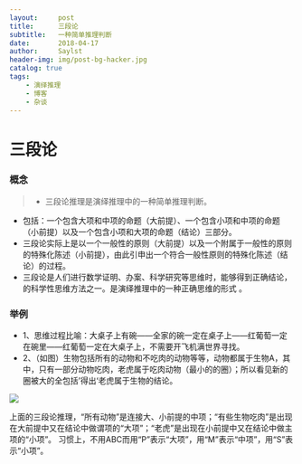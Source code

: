 ```yaml
---
layout:     post
title:      三段论
subtitle:   一种简单推理判断 
date:       2018-04-17
author:     Saylst
header-img: img/post-bg-hacker.jpg
catalog: true
tags:
    - 演绎推理
    - 博客
    - 杂谈
---
```



# 三段论

### 概念
> - 三段论推理是演绎推理中的一种简单推理判断。
- 包括：一个包含大项和中项的命题（大前提）、一个包含小项和中项的命题（小前提）以及一个包含小项和大项的命题（结论）三部分。
- 三段论实际上是以一个一般性的原则（大前提）以及一个附属于一般性的原则的特殊化陈述（小前提），由此引申出一个符合一般性原则的特殊化陈述（结论）的过程。
- 三段论是人们进行数学证明、办案、科学研究等思维时，能够得到正确结论，的科学性思维方法之一。是演绎推理中的一种正确思维的形式 。

### 举例

- 1、思维过程比喻：大桌子上有碗——全家的碗一定在桌子上——红葡萄一定在碗里——红葡萄一定在大桌子上，不需要开飞机满世界寻找。
- 2、（如图）生物包括所有的动物和不吃肉的动物等等，动物都属于生物A，其中，只有一部分动物吃肉，老虎属于吃肉动物（最小的的圈）；所以看见新的圈被大的全包括’得出‘老虎属于生物的结论。

[![](https://gss1.bdstatic.com/9vo3dSag_xI4khGkpoWK1HF6hhy/baike/s%3D220/sign=8c301e0b1038534388cf8023a313b01f/9c16fdfaaf51f3de0d95540394eef01f3a2979b6.jpg)](https://gss1.bdstatic.com/9vo3dSag_xI4khGkpoWK1HF6hhy/baike/s%3D220/sign=8c301e0b1038534388cf8023a313b01f/9c16fdfaaf51f3de0d95540394eef01f3a2979b6.jpg)

上面的三段论推理，“所有动物”是连接大、小前提的中项；“有些生物吃肉”是出现在大前提中又在结论中做谓项的“大项”；“老虎”是出现在小前提中又在结论中做主项的“小项”。
习惯上，不用ABC而用“P”表示“大项”，用“M”表示“中项”，用“S”表示“小项”。

